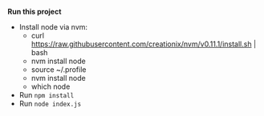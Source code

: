 **Run this project**
- Install node via nvm:
  - curl https://raw.githubusercontent.com/creationix/nvm/v0.11.1/install.sh | bash
  - nvm install node
  - source ~/.profile
  - nvm install node
  - which node
- Run ``npm install``
- Run ``node index.js``
